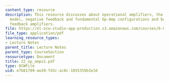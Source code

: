 ```yaml
---
content_type: resource
description: This resource discusses about operational amplifiers, the ideal op-amp
  model, negative feedback and fundamental Op-Amp configurations and building negative
  feedback amplifiers.
file: https://ol-ocw-studio-app-production.s3.amazonaws.com/courses/6-071j-introduction-to-electronics-signals-and-measurement-spring-2006/e7b81789ae20fd3cac8c1855359b3e10_22_op_amps1.pdf
file_type: application/pdf
learning_resource_types:
- Lecture Notes
parent_title: Lecture Notes
parent_type: CourseSection
resourcetype: Document
title: 22_op_amps1.pdf
type: OCWFile
uid: e7b81789-ae20-fd3c-ac8c-1855359b3e10
---
```

